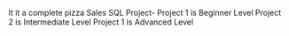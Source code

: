 It it a complete pizza Sales SQL Project-
Project 1 is Beginner Level
Project 2 is Intermediate Level
Project 1 is Advanced Level

